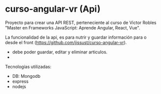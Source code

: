 # curso-angular-vr (Api)
Proyecto para crear una API REST, perteneciente al curso de Victor Robles "Master en Frameworks JavaScript: Aprende Angular, React, Vue".

La funcionalidad de la api, es para nutrir y guardar información para o desde el front (https://github.com/jissust/curso-angular-vr).
- debe poder guardar, editar y eliminar articulos. 
- 
Tecnologías utilizadas:
- DB: Mongodb
- express
- nodejs